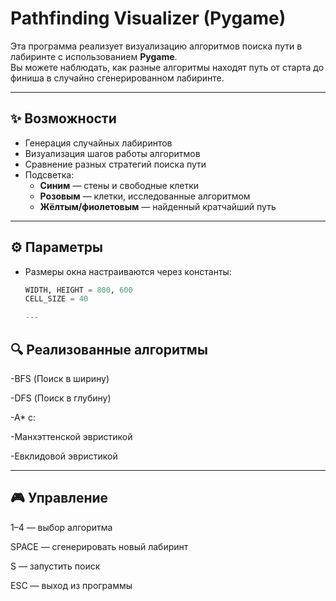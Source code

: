 # Pathfinding Visualizer (Pygame)

Эта программа реализует визуализацию алгоритмов поиска пути в лабиринте с использованием **Pygame**.  
Вы можете наблюдать, как разные алгоритмы находят путь от старта до финиша в случайно сгенерированном лабиринте.

---

## ✨ Возможности
- Генерация случайных лабиринтов
- Визуализация шагов работы алгоритмов
- Сравнение разных стратегий поиска пути
- Подсветка:
  - **Синим** — стены и свободные клетки
  - **Розовым** — клетки, исследованные алгоритмом
  - **Жёлтым/фиолетовым** — найденный кратчайший путь

---

## ⚙️ Параметры
- Размеры окна настраиваются через константы:
  ```python
  WIDTH, HEIGHT = 800, 600
  CELL_SIZE = 40
  
  ---
  
## 🔍 Реализованные алгоритмы

-BFS (Поиск в ширину)

-DFS (Поиск в глубину)

 -A* с:

-Манхэттенской эвристикой

-Евклидовой эвристикой

---

## 🎮 Управление

1–4 — выбор алгоритма

SPACE — сгенерировать новый лабиринт

S — запустить поиск

ESC — выход из программы
